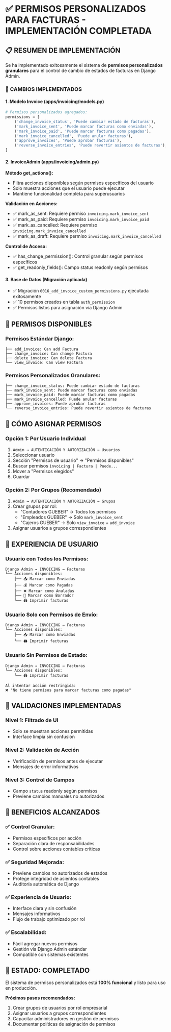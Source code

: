 # ✅ PERMISOS PERSONALIZADOS PARA FACTURAS - IMPLEMENTACIÓN COMPLETADA

## 📋 **RESUMEN DE IMPLEMENTACIÓN**

Se ha implementado exitosamente el sistema de **permisos personalizados granulares** para el control de cambio de estados de facturas en Django Admin.

### 🔧 **CAMBIOS IMPLEMENTADOS**

#### **1. Modelo Invoice (apps/invoicing/models.py)**
```python
# Permisos personalizados agregados:
permissions = [
    ('change_invoice_status', 'Puede cambiar estado de facturas'),
    ('mark_invoice_sent', 'Puede marcar facturas como enviadas'),
    ('mark_invoice_paid', 'Puede marcar facturas como pagadas'),
    ('mark_invoice_cancelled', 'Puede anular facturas'),
    ('approve_invoices', 'Puede aprobar facturas'),
    ('reverse_invoice_entries', 'Puede revertir asientos de facturas'),
]
```

#### **2. InvoiceAdmin (apps/invoicing/admin.py)**

**Método get_actions():**
- Filtra acciones disponibles según permisos específicos del usuario
- Solo muestra acciones que el usuario puede ejecutar
- Mantiene funcionalidad completa para superusuarios

**Validación en Acciones:**
- ✅ mark_as_sent: Requiere permiso `invoicing.mark_invoice_sent`
- ✅ mark_as_paid: Requiere permiso `invoicing.mark_invoice_paid`  
- ✅ mark_as_cancelled: Requiere permiso `invoicing.mark_invoice_cancelled`
- ✅ mark_as_draft: Requiere permiso `invoicing.mark_invoice_cancelled`

**Control de Acceso:**
- ✅ has_change_permission(): Control granular según permisos específicos
- ✅ get_readonly_fields(): Campo status readonly según permisos

#### **3. Base de Datos (Migración aplicada)**
- ✅ Migración `0016_add_invoice_custom_permissions.py` ejecutada exitosamente
- ✅ 10 permisos creados en tabla `auth_permission`
- ✅ Permisos listos para asignación via Django Admin

## 🎯 **PERMISOS DISPONIBLES**

### **Permisos Estándar Django:**
```
├── add_invoice: Can add Factura
├── change_invoice: Can change Factura  
├── delete_invoice: Can delete Factura
└── view_invoice: Can view Factura
```

### **Permisos Personalizados Granulares:**
```
├── change_invoice_status: Puede cambiar estado de facturas
├── mark_invoice_sent: Puede marcar facturas como enviadas
├── mark_invoice_paid: Puede marcar facturas como pagadas
├── mark_invoice_cancelled: Puede anular facturas
├── approve_invoices: Puede aprobar facturas
└── reverse_invoice_entries: Puede revertir asientos de facturas
```

## 👥 **CÓMO ASIGNAR PERMISOS**

### **Opción 1: Por Usuario Individual**
1. `Admin → AUTENTICACIÓN Y AUTORIZACIÓN → Usuarios`
2. Seleccionar usuario
3. Sección "Permisos de usuario" → "Permisos disponibles"
4. Buscar permisos `invoicing | Factura | Puede...`
5. Mover a "Permisos elegidos"
6. Guardar

### **Opción 2: Por Grupos (Recomendado)**
1. `Admin → AUTENTICACIÓN Y AUTORIZACIÓN → Grupos`
2. Crear grupos por rol:
   - "Contadores GUEBER" → Todos los permisos
   - "Empleados GUEBER" → Solo `mark_invoice_sent`
   - "Cajeros GUEBER" → Solo `view_invoice` + `add_invoice`
3. Asignar usuarios a grupos correspondientes

## 🎨 **EXPERIENCIA DE USUARIO**

### **Usuario con Todos los Permisos:**
```
Django Admin → INVOICING → Facturas
└── Acciones disponibles:
    ├── 📤 Marcar como Enviadas
    ├── 💰 Marcar como Pagadas  
    ├── ❌ Marcar como Anuladas
    ├── 📝 Marcar como Borrador
    └── 🖨️ Imprimir facturas
```

### **Usuario Solo con Permisos de Envío:**
```
Django Admin → INVOICING → Facturas
└── Acciones disponibles:
    ├── 📤 Marcar como Enviadas
    └── 🖨️ Imprimir facturas
```

### **Usuario Sin Permisos de Estado:**
```
Django Admin → INVOICING → Facturas
└── Acciones disponibles:
    └── 🖨️ Imprimir facturas

Al intentar acción restringida:
❌ "No tiene permisos para marcar facturas como pagadas"
```

## 🔐 **VALIDACIONES IMPLEMENTADAS**

### **Nivel 1: Filtrado de UI**
- Solo se muestran acciones permitidas
- Interface limpia sin confusión

### **Nivel 2: Validación de Acción**
- Verificación de permisos antes de ejecutar
- Mensajes de error informativos

### **Nivel 3: Control de Campos**
- Campo `status` readonly según permisos
- Previene cambios manuales no autorizados

## 🚀 **BENEFICIOS ALCANZADOS**

### **✅ Control Granular:**
- Permisos específicos por acción
- Separación clara de responsabilidades
- Control sobre acciones contables críticas

### **✅ Seguridad Mejorada:**
- Previene cambios no autorizados de estados
- Protege integridad de asientos contables
- Auditoría automática de Django

### **✅ Experiencia de Usuario:**
- Interface clara y sin confusión  
- Mensajes informativos
- Flujo de trabajo optimizado por rol

### **✅ Escalabilidad:**
- Fácil agregar nuevos permisos
- Gestión via Django Admin estándar
- Compatible con sistemas existentes

## 🎉 **ESTADO: COMPLETADO**

El sistema de permisos personalizados está **100% funcional** y listo para uso en producción.

**Próximos pasos recomendados:**
1. Crear grupos de usuarios por rol empresarial
2. Asignar usuarios a grupos correspondientes
3. Capacitar administradores en gestión de permisos
4. Documentar políticas de asignación de permisos